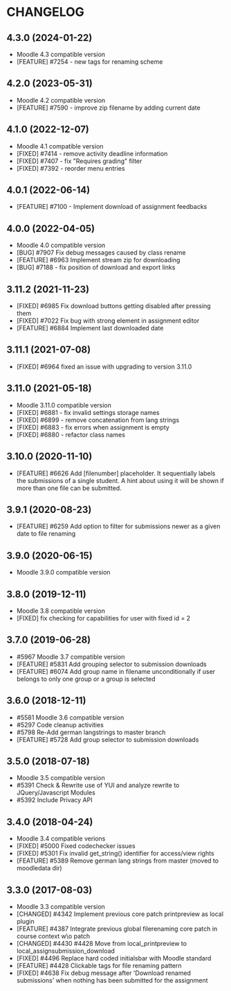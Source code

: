 CHANGELOG
=========

4.3.0 (2024-01-22)
------------------

* Moodle 4.3 compatible version
* [FEATURE] #7254 - new tags for renaming scheme

4.2.0 (2023-05-31)
------------------

* Moodle 4.2 compatible version
* [FEATURE] #7590 - improve zip filename by adding current date

4.1.0 (2022-12-07)
------------------

* Moodle 4.1 compatible version
* [FIXED] #7414 - remove activity deadline information
* [FIXED] #7407 - fix "Requires grading" filter
* [FIXED] #7392 - reorder menu entries


4.0.1 (2022-06-14)
-------------------

* [FEATURE] #7100 - Implement download of assignment feedbacks


4.0.0 (2022-04-05)
-------------------

* Moodle 4.0 compatible version
* [BUG] #7907 Fix debug messages caused by class rename
* [FEATURE] #6963 Implement stream zip for downloading
* [BUG] #7188 - fix position of download and export links


3.11.2 (2021-11-23)
-------------------

* [FIXED] #6985 Fix download buttons getting disabled after pressing them
* [FIXED] #7022 Fix bug with strong element in assignment editor
* [FEATURE] #6884 Implement last downloaded date


3.11.1 (2021-07-08)
-------------------

* [FIXED] #6964 fixed an issue with upgrading to version 3.11.0


3.11.0 (2021-05-18)
------------------

* Moodle 3.11.0 compatible version
* [FIXED] #6881 - fix invalid settings storage names
* [FIXED] #6899 - remove concatenation from lang strings
* [FIXED] #6883 - fix errors when assignment is empty
* [FIXED] #6880 - refactor class names


3.10.0 (2020-11-10)
------------------

* [FEATURE] #6626 Add [filenumber] placeholder. It sequentially labels the submissions of a single student.
                  A hint about using it will be shown if more than one file can be submitted.


3.9.1 (2020-08-23)
------------------

* [FEATURE] #6259 Add option to filter for submissions newer as a given date to file renaming


3.9.0 (2020-06-15)
------------------

* Moodle 3.9.0 compatible version


3.8.0 (2019-12-11)
------------------

* Moodle 3.8 compatible version
* [FIXED] fix checking for capabilities for user with fixed id = 2


3.7.0 (2019-06-28)
------------------

* \#5967 Moodle 3.7 compatible version
* [FEATURE] #5831 Add grouping selector to submission downloads
* [FEATURE] #6074 Add group name in filename unconditionally if user belongs to only one group or a group is selected


3.6.0 (2018-12-11)
------------------

* \#5581 Moodle 3.6 compatible version
* \#5297 Code cleanup activities
* \#5798 Re-Add german langstrings to master branch
* [FEATURE] #5728 Add group selector to submission downloads


3.5.0 (2018-07-18)
------------------

* Moodle 3.5 compatible version
* \#5391 Check & Rewrite use of YUI and analyze rewrite to JQuery/Javascript Modules
* \#5392 Include Privacy API


3.4.0 (2018-04-24)
------------------

* Moodle 3.4 compatible verions
* [FIXED] #5000 Fixed codechecker issues
* [FIXED] #5301 Fix invalid get_string() identifier for access/view rights
* [FEATURE] #5389 Remove german lang strings from master (moved to moodledata dir)


3.3.0 (2017-08-03)
------------------

* Moodle 3.3 compatible version
* [CHANGED] #4342 Implement previous core patch printpreview as local plugin
* [FEATURE] #4387 Integrate previous global filerenaming core patch in course context w\o patch
* [CHANGED] #4430 #4428 Move from local_printpreview to local_assignsubmission_download
* [FIXED] #4496 Replace hard coded initialsbar with Moodle standard
* [FEATURE] #4428 Clickable tags for file renaming pattern
* [FIXED] #4638 Fix debug message after 'Download renamed submissions' when nothing has been
 submitted for the assignment
